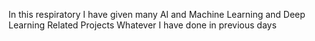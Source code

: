 In this respiratory I have given many AI and Machine Learning and Deep Learning Related Projects Whatever I have done in previous days
